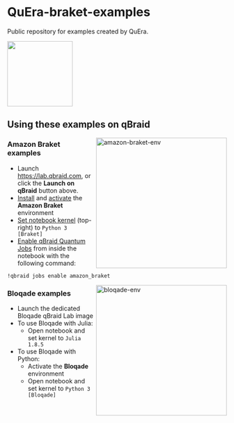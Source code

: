 # QuEra-braket-examples
Public repository for examples created by QuEra.

[<img src="https://qbraid-static.s3.amazonaws.com/logos/Launch_on_qBraid_white.png" width="150">](https://account.qbraid.com?gitHubUrl=https://github.com/qBraid/QuEra-braket-examples.git)

## Using these examples on qBraid

<img width="300" align="right" alt="amazon-braket-env" src="https://github.com/qBraid/QuEra-braket-examples/assets/46977852/1ff704a6-e220-4295-aede-d62a8617be1b">

### Amazon Braket examples

- Launch https://lab.qbraid.com, or click the **Launch on qBraid** button above.
- [Install](https://docs.qbraid.com/en/latest/lab/environments.html#install-environment) and [activate](https://docs.qbraid.com/en/latest/lab/notebooks.html#add-remove-kernels) the **Amazon Braket** environment
- [Set notebook kernel](https://docs.qbraid.com/en/latest/lab/notebooks.html#switch-notebook-kernel) (top-right) to ``Python 3 [Braket]``
- [Enable qBraid Quantum Jobs](https://docs.qbraid.com/en/latest/lab/quantumjobs.html#quantum-jobs) from inside the notebook with the following command:

```
!qbraid jobs enable amazon_braket
```

<img width="300" align="right" alt="bloqade-env" src="https://github.com/qBraid/QuEra-braket-examples/assets/46977852/868f6187-d7ec-4a85-8b1e-a8e56887e9ef">

### Bloqade examples

- Launch the dedicated Bloqade qBraid Lab image
- To use Bloqade with Julia:
    - Open notebook and set kernel to ``Julia 1.8.5``
- To use Bloqade with Python:
    - Activate the **Bloqade** environment
    - Open notebook and set kernel to ``Python 3 [Bloqade]``

